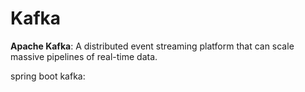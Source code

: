 # Kafka
**Apache Kafka**: A distributed event streaming platform that can scale massive pipelines of real-time data.

spring boot kafka: 